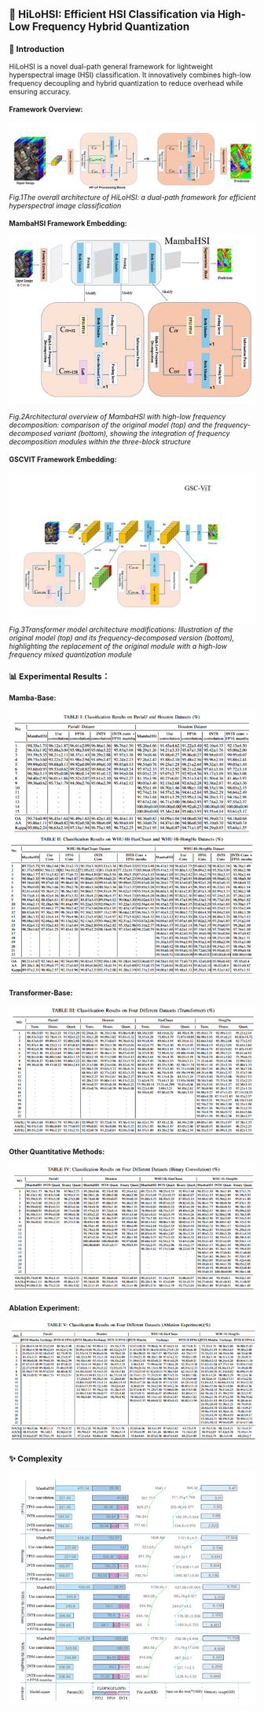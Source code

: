 ## **🚀 HiLoHSI: Efficient HSI Classification via High-Low Frequency Hybrid Quantization**  
### **📌 Introduction**  
HiLoHSI is a novel dual-path general framework for lightweight hyperspectral image (HSI) classification. It innovatively combines high-low frequency decoupling and hybrid quantization to reduce overhead while ensuring accuracy.

#### Framework Overview:
![image](./Overall-Framework.png)
*Fig.1The overall architecture of HiLoHSI: a dual-path framework for efficient hyperspectral image classification*

#### MambaHSI Framework Embedding:

![image](./MambaHSi-Framework-Embedding.png)

*Fig.2Architectural overview of MambaHSI with high-low frequency decomposition: comparison of the original model (top) and the frequency-decomposed variant (bottom), showing the integration of frequency decomposition modules within the three-block structure*

#### GSCVIT Framework Embedding:
![image](./GSCVIT-Framework-Embedding.png)
*Fig.3Transformer model architecture modifications: Illustration of the original model (top) and its frequency-decomposed version (bottom), highlighting the replacement of the original module with a high-low frequency mixed quantization module*

### 📊 Experimental Results：
#### Mamba-Base:
![image](./Result-Mamba-Base.png)
#### Transformer-Base:
![image](./Result-Transformer-Base.png)
#### Other Quantitative Methods:
![image](./Result-Bin-Conv.png)
#### Ablation Experiment:
![image](./Result-Ablation-Experiment.png)


### ✨ Complexity
![image](./Complexity.png)


